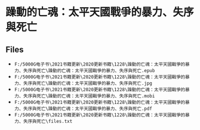 # 躁動的亡魂：太平天國戰爭的暴力、失序與死亡

## Files

- `F:/5000G电子书\2021书籍更新\2020更新书籍\1228\躁動的亡魂：太平天國戰爭的暴力、失序與死亡\躁動的亡魂：太平天國戰爭的暴力、失序與死亡.epub`
- `F:/5000G电子书\2021书籍更新\2020更新书籍\1228\躁動的亡魂：太平天國戰爭的暴力、失序與死亡\躁動的亡魂：太平天國戰爭的暴力、失序與死亡.jpg`
- `F:/5000G电子书\2021书籍更新\2020更新书籍\1228\躁動的亡魂：太平天國戰爭的暴力、失序與死亡\躁動的亡魂：太平天國戰爭的暴力、失序與死亡.mobi`
- `F:/5000G电子书\2021书籍更新\2020更新书籍\1228\躁動的亡魂：太平天國戰爭的暴力、失序與死亡\躁動的亡魂：太平天國戰爭的暴力、失序與死亡.pdf`
- `F:/5000G电子书\2021书籍更新\2020更新书籍\1228\躁動的亡魂：太平天國戰爭的暴力、失序與死亡\files.txt`
